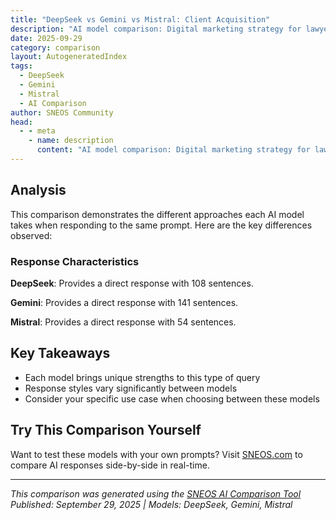 ```yaml
---
title: "DeepSeek vs Gemini vs Mistral: Client Acquisition"
description: "AI model comparison: Digital marketing strategy for lawyers that actually generates quality leads..."
date: 2025-09-29
category: comparison
layout: AutogeneratedIndex
tags:
  - DeepSeek
  - Gemini
  - Mistral
  - AI Comparison
author: SNEOS Community
head:
  - - meta
    - name: description
      content: "AI model comparison: Digital marketing strategy for lawyers that actually generates quality leads..."
---
```


<ChatComparison
  title="DeepSeek vs Gemini vs Mistral: Client Acquisition"
  prompt="Digital marketing strategy for lawyers that actually generates quality leads"
  :responses='{
    "DeepSeek": "Of course. This is a critical topic because most lawyers waste money on generic marketing that doesn\u0027t speak to the specific fears and needs of potential clients.\n\nA successful digital marketing strategy for lawyers isn\u0027t about being the loudest; it\u0027s about being the most helpful and authoritative voice when someone is in a crisis.\n\nHere is a comprehensive digital marketing strategy designed to generate **quality leads**\u2014clients who are informed, ready to act, and a good fit for your practice.\n\n### The Core Principle: The Trust Funnel\n\nForget just generating traffic. You need to build trust. A person hiring a lawyer is making one of the most important and stressful decisions of their life. Your digital presence must guide them from panic to confidence.\n\n**The Funnel:**\n1.  **Awareness:** They have a problem (e.g., \u0022car accident injury,\u0022 \u0022divorce lawyer near me\u0022).\n2.  **Consideration:** They are researching solutions and comparing lawyers.\n3.  **Decision:** They are ready to contact a firm.\n\nYour goal is to provide the right content at each stage to build trust and position yourself as the obvious choice.\n\n---\n\n### Phase 1: Foundation \u0026 Website Conversion Engine\n\nYour website is your digital office. It must be credible, fast, and persuasive.\n\n**1. A Client-Centered Website (Not a Law Firm Brochure)**\n*   **Mobile-First Design:** Over 60% of legal searches are on mobile. If your site is slow or hard to use on a phone, you\u0027ve lost them.\n*   **Clear Value Proposition:** Above the fold, answer their burning question: \u0022Can you help me with [My Specific Problem]?\u0022 Use headlines like \u0022Injured in an Accident? Let Us Fight for the Compensation You Deserve.\u0022\n*   **Practice Area Pages are King:** Don\u0027t just have a \u0022Services\u0022 page. Create dedicated, in-depth pages for each practice area (e.g., \u0022Divorce \u0026 Child Custody,\u0022 \u0022DUI Defense,\u0022 \u0022Estate Planning\u0022).\n*   **Social Proof:** Display client testimonials and case results (where ethically permissible). Use real names and photos if possible. This is critical for trust.\n*   **Clear, Multiple Calls-to-Action (CTAs):** Don\u0027t hide your phone number. Have a sticky header/footer with your number. Use clear buttons like \u0022Request a Free Case Evaluation,\u0022 \u0022Schedule a Consultation,\u0022 or \u0022Download Our Free Guide.\u0022\n\n**2. Search Engine Optimization (SEO) - The Long Game**\nSEO is how you get found by people actively looking for your help.\n\n*   **Keyword Research:** Identify the phrases your ideal clients use.\n    *   **Informational:** \u0022what to do after a car accident\u0022\n    *   **Navigational:** \u0022best divorce lawyer in [City]\u0022\n    *   **Transactional:** \u0022hire a DUI attorney\u0022\n*   **On-Page SEO:** Optimize your page titles, meta descriptions, and headers (H1, H2s) with these keywords. Create content that thoroughly answers search intent.\n*   **Local SEO (Non-Negotiable):**\n    *   **Google Business Profile:** Claim, verify, and optimize your listing with high-quality photos, accurate hours, and practice area categories.\n    *   **Local Citations:** Ensure your Name, Address, and Phone number (NAP) are consistent across directories (Avvo, Justia, Yelp, local chambers).\n    *   **Get Reviews:** Actively ask satisfied clients to leave reviews on your Google Business Profile. Respond professionally to all reviews.\n\n---\n\n### Phase 2: Content \u0026 Authority Building\n\nThis is how you separate yourself from the ambulance chasers and build the know-like-trust factor.\n\n**1. The Blog: Answer Questions, Don\u0027t Just Boast**\nYour blog should be a resource, not a press release center.\n*   **FAQ Style:** Write posts that answer common client questions. \u0022What is the Average Settlement for a Rear-End Collision?\u0022 \u0022How is Child Support Calculated in [State]?\u0022\n*   **Explain Processes:** \u0022A Step-by-Step Guide to the Probate Process in [State].\u0022 This demystifies the legal process and manages client expectations.\n*   **Showcase Expertise:** Write about recent changes in law or complex legal concepts in simple terms.\n\n**2. The Lead Magnet: The Trust Exchange**\nA blog builds general authority; a lead magnet captures the lead.\n*   **Offer:** A high-value, in-depth guide, checklist, or report specific to a practice area.\n    *   Personal Injury: \u0022The Injured Victim\u0027s Guide to Maximizing Your Insurance Settlement\u0022\n    *   Family Law: \u0022The 5 Critical Mistakes to Avoid in Your Divorce\u0022\n    *   Estate Planning: \u0022The Ultimate Checklist for Protecting Your Family\u0027s Future\u0022\n*   **Delivery:** Use a simple form on a dedicated landing page to exchange the guide for their name and email address. This is now a **warm lead**.\n\n---\n\n### Phase 3: Direct Lead Generation Channels\n\n**1. Pay-Per-Click (PPC) Advertising (Google Ads)**\nPPC gets you to the top of search results *immediately* for high-intent keywords.\n*   **Focus on High-Intent Keywords:** Bid on phrases like \u0022hire a personal injury lawyer,\u0022 \u0022bankruptcy attorney near me.\u0022\n*   **Use Geo-Targeting:** Only show ads to people in your service area.\n*   **Landing Pages are Crucial:** Don\u0027t send ad clicks to your homepage. Send them to a dedicated landing page that continues the ad\u0027s message and has ONE clear goal: getting them to call or fill out a contact form.\n*   **Use Call-Only Ads:** For practice areas where the intent is immediate (e.g., DUI, arrest), use ads that are just a big \u0022Call Now\u0022 button.\n\n**2. Retargeting (Remarketing)**\nThis is your secret weapon. 98% of first-time website visitors leave without contacting you. Retargeting puts your ads in front of them as they browse the internet (Facebook, Instagram, other websites), reminding them of your expertise.\n*   **Segment Your Audience:**\n    *   Show general brand ads to all website visitors.\n    *   Show your \u0022Free Guide\u0022 lead magnet to people who visited your blog.\n    *   Show a strong \u0022Schedule a Consultation\u0022 ad to people who visited your contact page but didn\u0027t convert.\n\n---\n\n### Phase 4: Nurturing \u0026 Conversion\n\n**Email Marketing (The Qualifier)**\nThe people who downloaded your guide are warm leads, but not yet ready to hire. Nurture them.\n*   **Welcome Sequence:** Automatically send a series of 3-4 emails after they download your guide. Provide more value, introduce your firm\u0027s philosophy, and end with a soft ask for a consultation.\n*   **Newsletter:** Send a monthly newsletter with your latest blog posts, firm updates, and legal tips. This keeps you top-of-mind so when they *are* ready, you\u0027re the first call.\n\n**The Consultation is the Final Conversion**\nYour website and ads have done their job when the phone rings or the form is submitted. Now, your intake process must be flawless.\n*   **Responsive Intake:** Someone should answer the phone or respond to a web form within minutes, not hours.\n*   **Trained Staff:** The person handling intake should be empathetic, knowledgeable, and able to pre-qualify the lead.\n*   **Set the Consultation:** The goal of the first call is to book a paid or free consultation (depending on your practice area). Make it easy to schedule.\n\n### Sample Funnel in Action: Personal Injury\n\n1.  **Awareness:** Someone searches \u0022neck pain after car accident who is at fault.\u0022 They find your **SEO-optimized blog post** on that exact topic.\n2.  **Consideration:** On the blog post, they see an offer for your lead magnet: **\u0022The Ultimate Guide to Car Accident Claims.\u0022** They download it, giving you their email.\n3.  **Nurturing:** They enter your **email sequence** that provides more value and builds trust over 5 days.\n4.  **Retargeting:** During this time, they see your **Facebook retargeting ads** about your successful case results.\n5.  **Decision:** They visit your \u0022Request a Consultation\u0022 page. Because they\u0027ve consumed your content and trust you, they fill out the form. Your intake team calls them within 15 minutes and schedules a free case evaluation\u2014a **high-quality, pre-informed lead.**\n\n### What to Avoid\n\n*   **Vanity Metrics:** Don\u0027t focus on \u0022likes\u0022 or pure website traffic. Focus on **Leads, Consultation Bookings, and Client Acquisitions.**\n*   **Generic Brand Advertising:** Don\u0027t run ads that just say \u0022We\u0027re the Best Law Firm!\u0022 Be specific and problem-focused.\n*   **Spending on PPC Without a Solid Foundation:** If your website doesn\u0027t convert, PPC is just a way to burn money faster.\n*   **Neglecting Your Google Business Profile:** This is free real estate at the top of local searches. Optimize it relentlessly.\n\nBy implementing this trust-based, client-focused strategy, you will stop chasing leads and start attracting clients who are ready to hire a competent, caring professional.",
    "Gemini": "Okay, let\u0027s break down a digital marketing strategy for lawyers that focuses on generating quality leads.  This isn\u0027t about just getting clicks; it\u0027s about attracting potential clients who are actively searching for legal help and are a good fit for your practice.\n\n**I. Foundational Elements (Must-Haves):**\n\n*   **A.  Professional and Mobile-Friendly Website:**\n    *   **Design:** Clean, modern, and easy to navigate.  Avoid cluttered layouts.  Focus on usability.\n    *   **Mobile-First:**  Most legal searches happen on mobile. Ensure your website is responsive and optimized for smaller screens.\n    *   **Speed:**  Fast loading times are crucial for user experience and SEO.\n    *   **Security (HTTPS):** Essential for trust and SEO ranking.\n    *   **Clear Call to Actions (CTAs):**  Every page should guide visitors toward taking the next step (e.g., \u0022Schedule a Consultation,\u0022 \u0022Download Our Free Guide,\u0022 \u0022Contact Us\u0022).  Use prominent buttons and clear, concise language.\n    *   **Attorney Bios:**  Highlight your expertise, experience, and personality.  Include professional headshots and, if possible, video introductions.\n    *   **Practice Areas Pages:**  Dedicated pages for each area of law you practice (e.g., \u0022Personal Injury,\u0022 \u0022Criminal Defense,\u0022 \u0022Family Law\u0022).  These pages should be highly detailed, informative, and optimized for relevant keywords.\n    *   **Contact Information:**  Prominently display your phone number, email address, and physical address (if applicable).  Include a contact form.\n    *   **Testimonials \u0026 Case Results:**  Social proof is powerful.  Include genuine client testimonials and, where appropriate, summaries of successful case results (while adhering to ethical and legal restrictions).\n\n*   **B.  Google Business Profile (GBP) Optimization:**\n    *   **Claim and Verify:**  Ensure your GBP listing is claimed and verified.\n    *   **Accurate Information:**  NAP (Name, Address, Phone Number) consistency is critical.  Use the same information as on your website.\n    *   **Category Selection:**  Choose the most relevant categories for your practice areas.\n    *   **Business Description:**  Write a compelling and keyword-rich description of your firm.\n    *   **Photos:**  Upload high-quality photos of your office, team, and maybe even some \u0022behind-the-scenes\u0022 shots.\n    *   **Posts:**  Regularly post updates, news, articles, and special offers to engage with potential clients.\n    *   **Q\u0026A:**  Monitor the Q\u0026A section and answer questions promptly and professionally.  Consider proactively adding common questions and their answers.\n    *   **Reviews:**  Actively solicit and respond to reviews.  Address negative reviews constructively.\n\n*   **C.  Tracking and Analytics:**\n    *   **Google Analytics:**  Track website traffic, user behavior, and conversions.\n    *   **Google Search Console:**  Monitor your website\u0027s performance in Google search results.\n    *   **Call Tracking:**  Use a call tracking service to track the source of incoming phone calls.  This is crucial for measuring the effectiveness of your marketing campaigns.\n    *   **Conversion Tracking:** Set up conversion tracking to monitor form submissions, phone calls, and other valuable actions.\n\n**II. Lead Generation Strategies:**\n\n*   **A.  Search Engine Optimization (SEO):**\n    *   **Keyword Research:**  Identify the keywords that potential clients are using to search for legal services in your area.  Focus on both \u0022head\u0022 keywords (e.g., \u0022personal injury lawyer\u0022) and long-tail keywords (e.g., \u0022how to file a personal injury claim after a car accident\u0022).\n    *   **On-Page Optimization:**  Optimize your website\u0027s content, title tags, meta descriptions, and header tags for relevant keywords.\n    *   **Off-Page Optimization (Link Building):**  Build high-quality backlinks from reputable websites in your industry and local community.  This signals to Google that your website is authoritative and trustworthy.\n        *   **Local Citations:**  List your firm in relevant online directories (e.g., Yelp, Avvo, FindLaw).\n        *   **Guest Blogging:**  Write guest posts for other websites in your niche.\n        *   **Community Involvement:**  Sponsor local events or organizations.\n    *   **Technical SEO:**  Ensure your website is technically sound and easy for search engines to crawl and index.  This includes things like site speed optimization, mobile-friendliness, and schema markup.\n\n*   **B.  Pay-Per-Click (PPC) Advertising (Google Ads):**\n    *   **Targeted Campaigns:**  Create highly targeted campaigns based on keywords, location, demographics, and interests.\n    *   **Compelling Ad Copy:**  Write ad copy that is relevant, engaging, and includes a clear call to action.\n    *   **Landing Page Optimization:**  Direct ad traffic to dedicated landing pages that are specifically designed to convert visitors into leads.  These pages should be highly relevant to the ad copy and keyword being targeted.\n    *   **Location Targeting:**  Focus your ads on your local service area.\n    *   **Remarketing:**  Retarget website visitors who have previously shown interest in your services.\n    *   **Ad Extensions:**  Utilize ad extensions (e.g., sitelinks, call extensions, location extensions) to provide additional information and make it easier for potential clients to contact you.\n    *   **Regular Monitoring and Optimization:**  Continuously monitor your campaigns and make adjustments as needed to improve performance.  A/B test different ad copy and landing pages to see what works best.\n\n*   **C.  Content Marketing:**\n    *   **Blog Posts:**  Write informative and engaging blog posts on topics that are relevant to your target audience.  Address common legal questions, provide helpful tips, and share insights into your practice areas.\n    *   **Ebooks \u0026 Guides:**  Create downloadable ebooks and guides on more in-depth legal topics.  These can be used as lead magnets to capture contact information.\n    *   **Infographics:**  Visually appealing infographics can be a great way to present complex legal information in an easy-to-understand format.\n    *   **Videos:**  Create videos on topics that are relevant to your target audience.  These can include educational videos, client testimonials, and behind-the-scenes looks at your firm.  Optimize your YouTube channel.\n    *   **Case Studies:** Showcase your successes with compelling case studies that highlight the challenges, solutions, and positive outcomes you achieved for your clients.  Anonymize data for confidentiality.\n    *   **Webinars:** Host online webinars on legal topics to attract and engage potential clients.\n\n*   **D.  Social Media Marketing:**\n    *   **Choose the Right Platforms:** Focus on the platforms where your target audience is most active. LinkedIn is generally good for business law, while Facebook might be better for family law.\n    *   **Consistent Posting:**  Post regularly and consistently to keep your audience engaged.\n    *   **Engaging Content:**  Share informative content, answer questions, and participate in relevant discussions.\n    *   **Paid Social Advertising:**  Use paid social advertising to target specific demographics and interests.\n    *   **Community Building:**  Join relevant groups and participate in conversations to build relationships with potential clients.\n    *   **Social Listening:**  Monitor social media for mentions of your firm, your competitors, and relevant legal topics.\n\n*   **E.  Email Marketing:**\n    *   **Build an Email List:**  Offer valuable content (e.g., free guides, checklists) in exchange for email addresses.\n    *   **Segment Your List:**  Segment your email list based on practice area, location, and other relevant factors.\n    *   **Personalized Emails:**  Send personalized emails that are relevant to the recipient\u0027s interests.\n    *   **Regular Newsletters:**  Send out regular newsletters with updates, news, and special offers.\n    *   **Automated Email Sequences:**  Set up automated email sequences to nurture leads and guide them through the sales funnel.\n\n*   **F.  Online Reputation Management:**\n    *   **Monitor Online Reviews:**  Regularly monitor online review sites (e.g., Google, Yelp, Avvo) for reviews of your firm.\n    *   **Respond to Reviews:**  Respond to all reviews, both positive and negative, in a timely and professional manner.\n    *   **Solicit Reviews:**  Actively solicit reviews from satisfied clients.\n    *   **Address Negative Feedback:**  Address negative feedback constructively and try to resolve any issues.\n\n**III.  Key Considerations for Lawyers:**\n\n*   **A.  Ethical Compliance:**  All of your marketing efforts must comply with the ethical rules and advertising regulations of your state bar association.\n*   **B.  Confidentiality:**  Be careful not to disclose any confidential information about your clients in your marketing materials.\n*   **C.  Transparency:**  Be transparent about your fees and services.\n*   **D.  Avoid Guarantees:**  Never guarantee a particular outcome in a case.\n*   **E.  Local Focus:**  Emphasize your local presence and community involvement.\n\n**IV. Measuring Success:**\n\n*   **Lead Volume:** Track the number of leads generated from each marketing channel.\n*   **Lead Quality:**  Assess the quality of leads based on factors such as demographics, legal needs, and likelihood of becoming a client.\n*   **Conversion Rate:**  Measure the percentage of leads that convert into clients.\n*   **Cost Per Lead (CPL):**  Calculate the cost of generating each lead from each marketing channel.\n*   **Return on Investment (ROI):**  Calculate the return on investment for each marketing channel.\n*   **Website Traffic:**  Monitor website traffic metrics such as page views, bounce rate, and time on site.\n*   **Keyword Rankings:**  Track your website\u0027s keyword rankings in search engine results pages (SERPs).\n\n**V.  Important Tips \u0026 Takeaways:**\n\n*   **Focus on Your Ideal Client:**  Develop a clear understanding of your ideal client and tailor your marketing efforts to attract them.\n*   **Be Patient:**  SEO and content marketing take time to produce results.\n*   **Be Consistent:**  Consistency is key to success in digital marketing.\n*   **Test and Optimize:**  Continuously test and optimize your marketing campaigns to improve performance.\n*   **Stay Up-to-Date:**  The digital marketing landscape is constantly changing, so it\u0027s important to stay up-to-date on the latest trends and best practices.\n*   **Consider Outsourcing:**  If you don\u0027t have the time or expertise to manage your digital marketing in-house, consider outsourcing to a reputable agency.\n*   **Embrace Video:**  Video is a powerful medium for engaging potential clients and conveying your expertise.\n*   **Leverage Client Testimonials:** Positive reviews and testimonials are crucial for building trust and credibility.\n*   **Offer Free Consultations:** A free initial consultation can be a great way to attract new clients and build rapport.\n*   **Track Everything:** Accurate tracking is essential for measuring the success of your marketing efforts and making informed decisions.\n\nBy implementing these strategies and continuously monitoring your results, you can develop a digital marketing strategy that generates high-quality leads and helps you grow your legal practice. Remember to prioritize ethical compliance and provide valuable content that addresses the needs of your target audience. Good luck!\n",
    "Mistral": "Creating a digital marketing strategy for lawyers that generates quality leads involves a multi-faceted approach. Here\u0027s a step-by-step strategy to help you achieve this:\n\n### 1. Define Your Target Audience\n- **Identify Your Ideal Client:** Understand who your ideal client is, including demographics, legal needs, and pain points.\n- **Create Buyer Personas:** Develop detailed profiles of your target clients to tailor your marketing efforts effectively.\n\n### 2. Build a Professional Website\n- **User-Friendly Design:** Ensure your website is easy to navigate, mobile-friendly, and visually appealing.\n- **SEO Optimization:** Use keywords relevant to your practice areas to improve search engine rankings.\n- **Clear Call-to-Actions (CTAs):** Include prominent CTAs like \u0022Schedule a Consultation\u0022 or \u0022Contact Us.\u0022\n- **Content Quality:** Provide valuable content such as blog posts, FAQs, and case studies to establish authority and trust.\n\n### 3. Search Engine Optimization (SEO)\n- **Keyword Research:** Identify and use keywords that your target audience is searching for.\n- **Local SEO:** Optimize your Google My Business listing, ensure your NAP (Name, Address, Phone number) is consistent across platforms, and get listed in local directories.\n- **On-Page SEO:** Optimize meta tags, headers, and URLs with relevant keywords.\n- **Off-Page SEO:** Build high-quality backlinks through guest blogging, partnerships, and directory listings.\n\n### 4. Content Marketing\n- **Blog Regularly:** Publish high-quality, informative blog posts that address common legal questions and issues.\n- **E-Books and Whitepapers:** Offer in-depth resources that can be downloaded in exchange for contact information.\n- **Video Content:** Create videos explaining legal concepts, client testimonials, and firm introductions.\n\n### 5. Social Media Marketing\n- **Platform Selection:** Choose platforms where your target audience is most active (e.g., LinkedIn for professional services, Facebook for community engagement).\n- **Consistent Posting:** Share updates, blog posts, client success stories, and industry news regularly.\n- **Engagement:** Respond to comments and messages promptly to build relationships.\n\n### 6. Pay-Per-Click (PPC) Advertising\n- **Google Ads:** Run targeted PPC campaigns to reach potential clients searching for legal services.\n- **Retargeting:** Use retargeting ads to reach visitors who have shown interest but haven\u0027t converted yet.\n- **Social Media Ads:** Utilize Facebook, LinkedIn, and Instagram ads to target specific demographics and interests.\n\n### 7. Email Marketing\n- **Build an Email List:** Offer lead magnets like free consultations, e-books, or webinars to capture email addresses.\n- **Segment Your List:** Tailor your email campaigns to different segments of your audience based on their interests and needs.\n- **Regular Newsletters:** Send out regular newsletters with updates, legal tips, and firm news.\n\n### 8. Online Reviews and Reputation Management\n- **Encourage Reviews:** Ask satisfied clients to leave reviews on Google, Yelp, and other platforms.\n- **Respond to Reviews:** Address both positive and negative reviews professionally to show that you value client feedback.\n- **Monitor Online Presence:** Use tools like Google Alerts to monitor mentions of your firm and respond to any negative comments promptly.\n\n### 9. Webinars and Live Q\u0026A Sessions\n- **Host Webinars:** Offer free webinars on topics relevant to your target audience to establish thought leadership.\n- **Live Q\u0026A:** Use platforms like Facebook Live or Instagram Live to host Q\u0026A sessions where potential clients can ask legal questions.\n\n### 10. Analytics and Optimization\n- **Track Performance:** Use tools like Google Analytics to track website traffic, conversions, and other key metrics.\n- **A/B Testing:** Continuously test different elements of your marketing strategy (e.g., CTAs, landing pages) to see what works best.\n- **Adjust and Optimize:** Regularly review your data and make adjustments to improve performance.\n\n### 11. Partnerships and Referrals\n- **Collaborate with Other Professionals:** Partner with complementary businesses (e.g., accountants, real estate agents) for mutual referrals.\n- **Client Referral Program:** Offer incentives for clients who refer new business to your firm.\n\n### 12. Legal Directories and Listings\n- **Get Listed:** Ensure your firm is listed in reputable legal directories like Avvo, FindLaw, and Justia.\n- **Optimize Profiles:** Make sure your profiles are complete and optimized with relevant keywords and client reviews.\n\nBy implementing these strategies, you can create a comprehensive digital marketing plan that not only generates quality leads but also builds a strong online presence and reputation for your law firm."
  }'
  published-date="16:28"
/>

## Analysis

This comparison demonstrates the different approaches each AI model takes when responding to the same prompt. Here are the key differences observed:

### Response Characteristics

**DeepSeek**: Provides a direct response with 108 sentences. 

**Gemini**: Provides a direct response with 141 sentences. 

**Mistral**: Provides a direct response with 54 sentences. 

## Key Takeaways

- Each model brings unique strengths to this type of query
- Response styles vary significantly between models
- Consider your specific use case when choosing between these models

## Try This Comparison Yourself

Want to test these models with your own prompts? Visit [SNEOS.com](https://sneos.com) to compare AI responses side-by-side in real-time.

---

*This comparison was generated using the [SNEOS AI Comparison Tool](https://sneos.com)*
*Published: September 29, 2025 | Models: DeepSeek, Gemini, Mistral*
